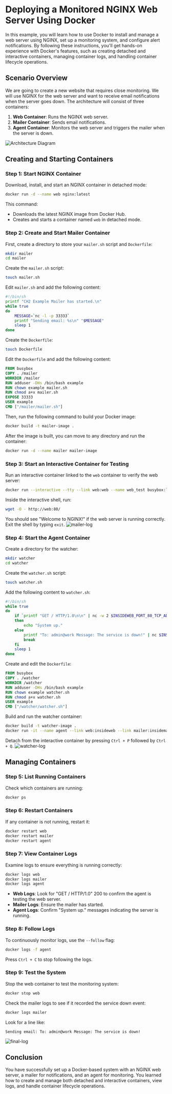 # Deploying a Monitored NGINX Web Server Using Docker

In this example, you will learn how to use Docker to install and manage a web server using NGINX, set up a monitoring system, and configure alert notifications. By following these instructions, you'll get hands-on experience with Docker's features, such as creating detached and interactive containers, managing container logs, and handling container lifecycle operations.

## Scenario Overview

We are going to create a new website that requires close monitoring. We will use NGINX for the web server and want to receive email notifications when the server goes down. The architecture will consist of three containers:

1. **Web Container**: Runs the NGINX web server.
2. **Mailer Container**: Sends email notifications.
3. **Agent Container**: Monitors the web server and triggers the mailer when the server is down.

![Architecture Diagram](./assets/diagram.webp)

## Creating and Starting Containers

### Step 1: Start NGINX Container

Download, install, and start an NGINX container in detached mode:

```bash
docker run -d --name web nginx:latest
```

This command:
- Downloads the latest NGINX image from Docker Hub.
- Creates and starts a container named `web` in detached mode.

### Step 2: Create and Start Mailer Container

First, create a directory to store your `mailer.sh` script and `Dockerfile`:

```bash
mkdir mailer
cd mailer
```

Create the `mailer.sh` script:

```bash
touch mailer.sh
```

Edit `mailer.sh` and add the following content:

```bash
#!/bin/sh
printf "CH2 Example Mailer has started.\n"
while true
do
    MESSAGE=`nc -l -p 33333`
    printf "Sending email: %s\n" "$MESSAGE"
    sleep 1
done
```

Create the `Dockerfile`:

```bash
touch Dockerfile
```

Edit the `Dockerfile` and add the following content:

```dockerfile
FROM busybox
COPY . /mailer
WORKDIR /mailer
RUN adduser -DHs /bin/bash example
RUN chown example mailer.sh
RUN chmod a+x mailer.sh
EXPOSE 33333
USER example
CMD ["/mailer/mailer.sh"]
```

Then, run the following command to build your Docker image:

```bash
docker build -t mailer-image .
```

After the image is built, you can move to any directory and run the container:

```bash
docker run -d --name mailer mailer-image
```

### Step 3: Start an Interactive Container for Testing

Run an interactive container linked to the `web` container to verify the web server:

```bash
docker run --interactive --tty --link web:web --name web_test busybox:latest /bin/sh
```

Inside the interactive shell, run:

```bash
wget -O - http://web:80/
```

You should see "Welcome to NGINX!" if the web server is running correctly. Exit the shell by typing `exit`.
![mailer-log](./assets/monitor-01.webp)

### Step 4: Start the Agent Container

Create a directory for the watcher:

```bash
mkdir watcher
cd watcher
```

Create the `watcher.sh` script:

```bash
touch watcher.sh
```

Add the following content to `watcher.sh`:

```bash
#!/bin/sh
while true
do
    if `printf "GET / HTTP/1.0\n\n" | nc -w 2 $INSIDEWEB_PORT_80_TCP_ADDR $INSIDEWEB_PORT_80_TCP_PORT | grep -q '200 OK'`
    then
        echo "System up."
    else
        printf "To: admin@work Message: The service is down!" | nc $INSIDEMAILER_PORT_33333_TCP_ADDR $INSIDEMAILER_PORT_33333_TCP_PORT
        break
    fi
    sleep 1
done
```

Create and edit the `Dockerfile`:

```dockerfile
FROM busybox
COPY . /watcher
WORKDIR /watcher
RUN adduser -DHs /bin/bash example
RUN chown example watcher.sh
RUN chmod a+x watcher.sh
USER example
CMD ["/watcher/watcher.sh"]
```

Build and run the watcher container:

```bash
docker build -t watcher-image .
docker run -it --name agent --link web:insideweb --link mailer:insidemailer watcher-image
```

Detach from the interactive container by pressing `Ctrl + P` followed by `Ctrl + Q`.
![watcher-log](./assets/monitor-02.webp)

## Managing Containers

### Step 5: List Running Containers

Check which containers are running:

```bash
docker ps
```

### Step 6: Restart Containers

If any container is not running, restart it:

```bash
docker restart web
docker restart mailer
docker restart agent
```

### Step 7: View Container Logs

Examine logs to ensure everything is running correctly:

```bash
docker logs web
docker logs mailer
docker logs agent
```

- **Web Logs**: Look for "GET / HTTP/1.0" 200 to confirm the agent is testing the web server.
- **Mailer Logs**: Ensure the mailer has started.
- **Agent Logs**: Confirm "System up." messages indicating the server is running.

### Step 8: Follow Logs

To continuously monitor logs, use the `--follow` flag:

```bash
docker logs -f agent
```

Press `Ctrl + C` to stop following the logs.

### Step 9: Test the System

Stop the web container to test the monitoring system:

```bash
docker stop web
```

Check the mailer logs to see if it recorded the service down event:

```bash
docker logs mailer
```

Look for a line like:
```
Sending email: To: admin@work Message: The service is down!
```
![final-log](./assets/monitor-03.webp)


## Conclusion

You have successfully set up a Docker-based system with an NGINX web server, a mailer for notifications, and an agent for monitoring. You learned how to create and manage both detached and interactive containers, view logs, and handle container lifecycle operations.
